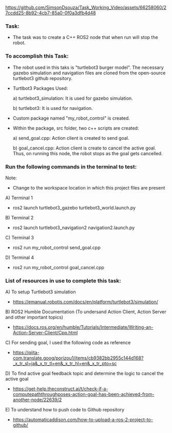 https://github.com/SimsonDsouza/Task_Working_Video/assets/66258060/27ccdd25-8b92-4cb7-85a0-0f0a3dfb4d48

### Task:
- The task was to create a C++ ROS2 node that when run will stop the robot.


### To accomplish this Task:
- The robot used in this taks is "turtlebot3 burger model". The necessary gazebo simulation and navigation files are cloned from the open-source turtlebot3 github repository.
- Turtlbot3 Packages Used:
  
  a) turtlebot3_simulation: It is used for gazebo simulation.
  
  b) turtlebot3: It is used for navigation.
  
- Custom package named "my_robot_control" is created.
- Within the package, src folder, two c++ scripts are created:
  
  a) send_goal.cpp: Action client is created to send goal.
  
  b) goal_cancel.cpp: Action client is create to cancel the active goal. Thus, on running this node, the robot stops as the goal gets cancelled.


### Run the following commands in the terminal to test:

Note:
- Change to the workspace location in which this project files are present
  
A) Terminal 1
- ros2 launch turtlebot3_gazebo turtlebot3_world.launch.py
  
B) Terminal 2
- ros2 launch turtlebot3_navigation2 navigation2.launch.py
  
C) Terminal 3
- ros2 run my_robot_control send_goal.cpp
  
D) Terminal 4
- ros2 run my_robot_control goal_cancel.cpp


### List of resources in use to complete this task:

A) To setup Turtlebot3 simulation
- https://emanual.robotis.com/docs/en/platform/turtlebot3/simulation/
  
B) ROS2 Humble Documentation (To undersand Action Client, Action Server and other important topics)
- https://docs.ros.org/en/humble/Tutorials/Intermediate/Writing-an-Action-Server-Client/Cpp.html
  
C) For sending goal, I used the following code as reference
- https://qiita-com.translate.goog/porizou1/items/cb9382bb2955c144d168?_x_tr_sl=ja&_x_tr_tl=en&_x_tr_hl=en&_x_tr_pto=sc
  
D) To find active goal feedback topic and determine the logic to cancel the active goal
- https://get-help.theconstruct.ai/t/check-if-a-computepaththroughposes-action-goal-has-been-achieved-from-another-node/22639/2
  
E) To understand how to push code to Github repository
- https://automaticaddison.com/how-to-upload-a-ros-2-project-to-github/
